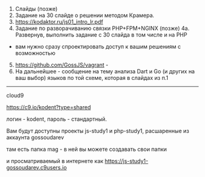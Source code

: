 1. Слайды (позже)
2. Задание на 30 слайде о решении методом Крамера.
3. https://kodaktor.ru/js01_intro_lr.pdf
4. Задание по разворачиванию связки PHP+FPM+NGINX (позже)
4а. Развернув, выполнить задание с 30 слайда в том числе и на PHP
 * вам нужно сразу спроектировать доступ к вашим решениям с возможностью 
5. https://github.com/GossJS/vagrant - 
6. На дальнейшее - сообщение на тему анализа Dart и Go (и других на ваш выбор) языков по той схеме, которая в слайдах из п.1

---

cloud9

https://c9.io/kodent?type=shared

логин - kodent, пароль - стандартный.

Вам будут доступны проекты js-study1 и php-study1, расшаренные из аккаунта gossoudarev

там есть папка mag - в ней вы можете создавать свои папки

и просматриваемый в интернете как https://js-study1-gossoudarev.c9users.io
